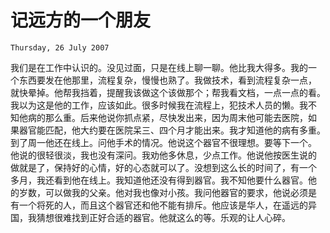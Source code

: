# 记远方的一个朋友

`Thursday, 26 July 2007`

我们是在工作中认识的。没见过面，只是在线上聊一聊。他比我大得多。我的一
个东西要发在他那里，流程复杂，慢慢也熟了。我做技术，看到流程复杂一点，
就快晕掉。他帮我挡着，提醒我该做这个该做那个；帮我看文档，一点一点的看。
我以为这是他的工作，应该如此。很多时候我在流程上，犯技术人员的懒。我不
知他病的那么重。后来他说你抓点紧，尽快发出来，因为周末他可能去医院，如
果器官能匹配，他大约要在医院呆三、四个月才能出来。我才知道他的病有多重。
到了周一他还在线上。问他手术的情况。他说这个器官不很理想。要等下一个。
他说的很轻很淡，我也没有深问。我劝他多休息，少点工作。他说他按医生说的
做就是了，保持好的心情，好的心态就可以了。没想到这么长的时间了，有一个
多月，我还看到他在线上。我知道他还没有得到器官。我不知他要什么器官。他
的岁数，可以做我的父亲。他对我也像对小孩。我问他器官的要求，他说必须是
有一个将死的人，而且这个器官还和他不能有排斥。他应该是华人，在遥远的异
国，我猜想很难找到正好合适的器官。他就这么的等。乐观的让人心碎。

